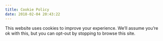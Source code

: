 ```yaml
---
title: Cookie Policy
date: 2018-02-04 20:43:22
---
```

This website uses cookies to improve your experience. We’ll assume you’re ok with this, but you can opt-out by stopping to browse this site.
